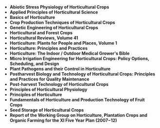 
<ul>
  
 <li><b><a target="_blank" href="https://github.com/manjunath5496/Horticulture-Books/blob/master/hort(1).pdf" style="text-decoration:none;">Abiotic Stress Physiology of Horticultural Crops</a></b></li>
  
<li><b><a target="_blank" href="https://github.com/manjunath5496/Horticulture-Books/blob/master/hort(2).pdf" style="text-decoration:none;">Applied Principles of Horticultural Science</a></b></li>

<li><b><a target="_blank" href="https://github.com/manjunath5496/Horticulture-Books/blob/master/hort(3).rar" style="text-decoration:none;">Basics of Horticulture</a></b></li>                         
  <li><b><a target="_blank" href="https://github.com/manjunath5496/Horticulture-Books/blob/master/hort(4).pdf" style="text-decoration:none;">Crop Production Techniques of Horticultural Crops</a></b></li>  
     <li><b><a target="_blank" href="https://github.com/manjunath5496/Horticulture-Books/blob/master/hort(5).pdf" style="text-decoration:none;">Genetic Engineering of Horticultural Crops</a></b></li>  
   <li><b><a target="_blank" href="https://github.com/manjunath5496/Horticulture-Books/blob/master/hort(6).pdf" style="text-decoration:none;">Horticultural and Forest Crops</a></b></li>  
                                             

 <li><b><a target="_blank" href="https://github.com/manjunath5496/Horticulture-Books/blob/master/hort(7).pdf" style="text-decoration:none;">Horticultural Reviews, Volume 41</a></b></li>
  
<li><b><a target="_blank" href="https://github.com/manjunath5496/Horticulture-Books/blob/master/hort(8).pdf" style="text-decoration:none;">Horticulture: Plants for People and Places, Volume 1</a></b></li>

<li><b><a target="_blank" href="https://github.com/manjunath5496/Horticulture-Books/blob/master/hort(9).pdf" style="text-decoration:none;">Horticulture: Principles and Practices</a></b></li>                         
  <li><b><a target="_blank" href="https://github.com/manjunath5496/Horticulture-Books/blob/master/hort(10).rar" style="text-decoration:none;">Horticulture: The Indoor / Outdoor Medical Grower's Bible</a></b></li>  
     <li><b><a target="_blank" href="https://github.com/manjunath5496/Horticulture-Books/blob/master/hort(11).pdf" style="text-decoration:none;">Micro Irrigation Engineering for Horticultural Crops: Policy Options, Scheduling, and Design</a></b></li>  
   <li><b><a target="_blank" href="https://github.com/manjunath5496/Horticulture-Books/blob/master/hort(12).pdf" style="text-decoration:none;">Plant Pathogens and their Control in Horticulture</a></b></li>  
                                             
<li><b><a target="_blank" href="https://github.com/manjunath5496/Horticulture-Books/blob/master/hort(13).pdf" style="text-decoration:none;">Postharvest Biology and Technology of Horticultural Crops: Principles and Practices for Quality Maintenance</a></b></li>                         
  <li><b><a target="_blank" href="https://github.com/manjunath5496/Horticulture-Books/blob/master/hort(14).pdf" style="text-decoration:none;">Post-harvest Technology of Horticultural Crops</a></b></li>  
     <li><b><a target="_blank" href="https://github.com/manjunath5496/Horticulture-Books/blob/master/hort(15).pdf" style="text-decoration:none;">Principles of Horticultural Physiology</a></b></li>  
   <li><b><a target="_blank" href="https://github.com/manjunath5496/Horticulture-Books/blob/master/hort(16).pdf" style="text-decoration:none;">Principles of Horticulture</a></b></li>  
                                             
  <li><b><a target="_blank" href="https://github.com/manjunath5496/Horticulture-Books/blob/master/hort(17).pdf" style="text-decoration:none;">Fundamentals of Horticulture and Production Technology of Fruit Crops</a></b></li>  
     <li><b><a target="_blank" href="https://github.com/manjunath5496/Horticulture-Books/blob/master/hort(18).pdf" style="text-decoration:none;">Seed Storage of Horticultural Crops</a></b></li>  
   <li><b><a target="_blank" href="https://github.com/manjunath5496/Horticulture-Books/blob/master/hort(19).pdf" style="text-decoration:none;">Report of the Working Group on Horticulture, Plantation Crops and Organic Farming for the XI Five Year Plan (2007&minus;12)</a></b></li>  

  
 





</ul>
